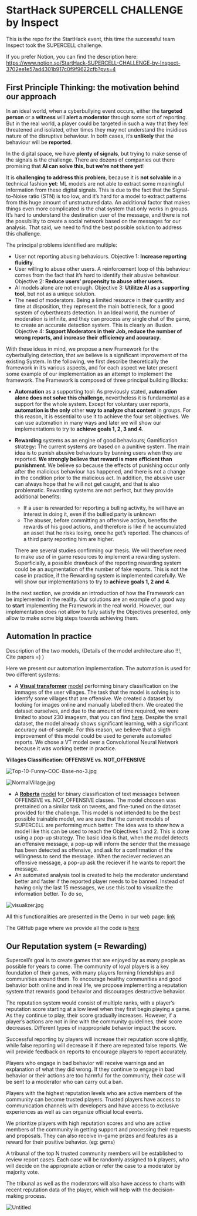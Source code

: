 # StartHack SUPERCELL CHALLENGE      by Inspect

This is the repo for the StartHack event, this time the successful team Inspect took the SUPERCELL challenge.

If you prefer Notion, you can find the description here: https://www.notion.so/StartHack-SUPERCELL-CHALLENGE-by-Inspect-3702ee1e57ad4301b917c0f9f9622cfb?pvs=4


## First Principle Thinking: the m**otivation behind our approach**

In an ideal world, when a cyberbullying event occurs, either the **targeted** **person** or a **witness** will **alert a moderator** through some sort of reporting. But in the real world, a player could be targeted in such a way that they feel threatened and isolated, other times they may not understand the insidious nature of the disruptive behaviour. In both cases, it’s **unlikely** that the behaviour will be **reported**.

In the digital space, we have **plenty of signals**, but trying to make sense of the signals is the challenge. There are dozens of companies out there promising that **AI can solve this, but we’re not there yet**!

It is **challenging to address this problem**, because it is **not solvable** in a technical fashion **yet**: ML models are not able to extract some meaningful information from these digital signals. This is due to the fact that the Signal-to-Noise ratio (STN) is too low, and it’s hard for a model to extract patterns from this huge amount of unstructured data. An additional factor that makes things even more complicated is the chat system that only works in groups. It’s hard to understand the destination user of the message, and there is not the possibility to create a social network based on the messages for our analysis. That said, we need to find the best possible solution to address this challenge.

The principal problems identified are multiple:

- User not reporting abusing behaviours. Objective 1: **Increase reporting fluidity**.
- User willing to abuse other users. A reinforcement loop of this behaviour comes from the fact that it’s hard to identify their abusive behaviour. Objective 2: **Reduce users’ propensity to abuse other users.**
- AI models alone are not enough. Objective 3: **Utilitze AI as a supporting tool**, but not as a unique solution.
- The need of moderators. Being a limited resource in their quantity and time at disposition, they represent the main bottleneck, for a good system of cyberthreats detection. In an Ideal world, the number of moderation is infinite, and they can process any single chat of the game, to create an accurate detection system. This is clearly an illusion. Objective 4: **Support Moderators in their Job, reduce the number of wrong reports, and increase their efficiency and accuracy.**

With these ideas in mind, we propose a new Framework for the cyberbullying detection, that we believe is a significant improvement of the existing System. In the following, we first describe theoretically the framework in it’s various aspects, and for each aspect we later present some example of our implementation as an attempt to implement the framework. The Framework is composed of three principal building Blocks:

- **Automation** as a supporting tool: As previously stated, **automation alone does not solve this challenge**, nevertheless it is fundamental as a support for the whole system. Except for voluntary user reports, **automation is the only** other **way to analyze chat content** in groups. For this reason, it is essential to use it to achieve the four set objectives. We can use automation in many ways and later we will show our implementations to try to **achieve goals 1, 2, 3 and 4**.
- **Rewarding** systems as an engine of good behaviours; Gamification strategy: The current systems are based on a punitive system. The main idea is to punish abusive behaviours by banning users when they are reported. **We strongly believe that reward is more efficient than punishment**. We believe so because the effects of punishing occur only after the malicious behaviour has happened, and there is not a change in the condition prior to the malicious act. In addition, the abusive user can always hope that he will not get caught, and that is also problematic. Rewarding systems are not perfect, but they provide additional benefits:
    - If a user is rewarded for reporting a bulling activity, he will have an interest in doing it, even if the bullied party is unknown
    - The abuser, before committing an offensive action, benefits the rewards of his good actions, and therefore is like if he accumulated an asset that he risks losing, once he get’s reported. The chances of a third party reporting him are higher.
    
    There are several studies confirming our thesis. We will therefore need to make use of in game resources to implement a rewarding system. Superficially, a possible drawback of the reporting rewarding system could be an augmentation of the number of fake reports. This is not the case in practice, if the Rewarding system is implemented carefully. We will show our implementations to try to **achieve goals 1, 2 and 4**.
    

In the next section, we provide an introduction of how the Framework can be implemented in the reality. Our solutions are an example of a good way to **start** implementing the Framework in the real world. However, our implementation does not allow to fully satisfy the Objectives presented, only allow to make some big steps towards achieving them.

## **Automation In practice**

Description of the two models, (Details of the model architecture also !!!, Cite papers =) )

Here we present our automation implementation. The automation is used for two different systems:

- A **[Visual transformer](https://arxiv.org/pdf/2010.11929.pdf)** [model](https://huggingface.co/ogimgio/start-hack-supercell) performing binary classification on the immages of the user villages. The task that the model is solving is to identify some villages that are offensive. We created a dataset by looking for images online and manually labelled them.  We created the dataset ourselves, and due to the amount of time required, we were limited to about 230 imagesm, that you can find [here](https://huggingface.co/datasets/ogimgio/starthack-supercell-dataset). Despite the small dataset, the model already shows significant learning, with a significant accuracy out-of-sample. For this reason, we believe that a sligth improvement of this model could be used to generate automated reports. We chose a VT model over a Convolutional Neural Network because it was working better in practice.

**Villages Classification: OFFENSIVE vs. NOT_OFFENSIVE**

![Top-10-Funny-COC-Base-no-3.jpg](images/Top-10-Funny-COC-Base-no-3.jpg)

![NormalVillage.jpg](images/NormalVillage.jpg)

- A **[Roberta](https://arxiv.org/pdf/1907.11692.pdf)** [model](https://huggingface.co/cardiffnlp/twitter-roberta-base-offensive) for binary classification of text messages between OFFENSIVE vs. NOT_OFFENSIVE classes. The model choosen was pretrained on a similar task on tweets, and fine-tuned on the dataset provided for the challenge. This model is not intended to be the best possible trainable model, we are sure that the current models of SUPERCELL are performing much better. The idea was to show how a model like this can be used to reach the Objectives 1 and 2. This is done using a pop-up strategy. The basic idea is that, when the model detects an offensive message, a pop-up will inform the sender that the message has been detected as offensive, and ask for a confirmation of the willingness to send the message. When the reciever recieves an offensive message, a pop-up ask the reciever if he wants to report the message.
- An automated analysis tool is created to help the moderator understand better and faster if the reported player needs to be banned. Instead of having only the last 15 messages, we use this tool to visualize the information better. To do so,

![visualizer.jpg](images/visualizer.jpg)

All this functionalities are presented in the Demo in our web page: [link](https://ogimgio-start-hack-23-supercell.streamlit.app)

The GitHub page where we provide all the code is [here](https://github.com/ogimgio/START-HACK-23-SUPERCELL)

## Our **Reputation system (= Rewarding)**

Supercell’s goal is to create games that are enjoyed by as many people as possible for years to come. The community of loyal players is a key foundation of their games, with many players forming friendships and communities around them. To encourage healthy communities and good behavior both online and in real life, we propose implementing a reputation system that rewards good behavior and discourages destructive behavior.

The reputation system would consist of multiple ranks, with a player’s reputation score starting at a low level when they first begin playing a game. As they continue to play, their score gradually increases. However, if a player’s actions are not in line with the community guidelines, their score decreases. Different types of inappropriate behavior impact the score.

Successful reporting by players will increase their reputation score slightly, while false reporting will decrease it if there are repeated false reports. We will provide feedback on reports to encourage players to report accurately.

Players who engage in bad behavior will receive warnings and an explanation of what they did wrong. If they continue to engage in bad behavior or their actions are too harmful for the community, their case will be sent to a moderator who can carry out a ban.

Players with the highest reputation levels who are active members of the community can become trusted players. Trusted players have access to communication channels with developers and have access to exclusive experiences as well as can organize official local events.

We prioritize players with high reputation scores and who are active members of the community in getting support and processing their requests and proposals. They can also receive in-game prizes and features as a reward for their positive behavior. (eg: gems)

A tribunal of the top N trusted community members will be established to review report cases. Each case will be randomly assigned to k players, who will decide on the appropriate action or refer the case to a moderator by majority vote. 

The tribunal as well as the moderators will also have access to charts with recent reputation data of the player, which will help with the decision-making process.

![Untitled](images/Untitled.png)
